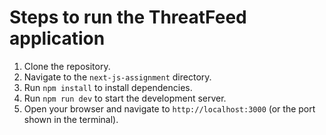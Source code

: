 # Steps to run the ThreatFeed application

1.  Clone the repository.
2.  Navigate to the `next-js-assignment` directory.
3.  Run `npm install` to install dependencies.
4.  Run `npm run dev` to start the development server.
5.  Open your browser and navigate to `http://localhost:3000` (or the port shown in the terminal).